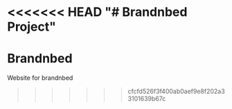 <<<<<<< HEAD
"# Brandnbed Project" 
=======
# Brandnbed
Website for brandnbed 
>>>>>>> cfcfd526f3f400ab0aef9e8f202a33101639b67c

